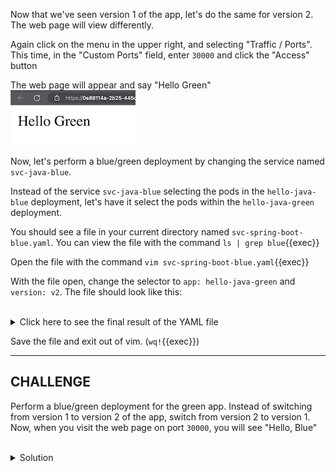Now that we've seen version 1 of the app, let's do the same for version 2. The web page will view differently.

Again click on the menu in the upper right, and selecting "Traffic / Ports". This time, in the "Custom Ports" field, enter `30000` and click the "Access" button

The web page will appear and say "Hello Green"
![hello green web app](assets/hello-green-app-in-browser.png)

Now, let's perform a blue/green deployment by changing the service named `svc-java-blue`. 

Instead of the service `svc-java-blue` selecting the pods in the `hello-java-blue` deployment, let's have it select the pods within the `hello-java-green` deployment.

You should see a file in your current directory named `svc-spring-boot-blue.yaml`. You can view the file with the command `ls | grep blue`{{exec}}

Open the file with the command `vim svc-spring-boot-blue.yaml`{{exec}}

With the file open, change the selector to `app: hello-java-green` and `version: v2`. The file should look like this:

<br>
<details><summary>Click here to see the final result of the YAML file</summary>
<br>
```yaml
apiVersion: v1
kind: Service
metadata:
  labels:
    app: hello-java-blue
    version: v1
  name: svc-java-blue
spec:
  ports:
  - port: 8080
    protocol: TCP
    targetPort: 8080
    nodePort: 30001
  selector:
    app: hello-java-green
    version: v2
  type: NodePort
```

</details>

Save the file and exit out of vim. (`wq!`{{exec}})

___
## CHALLENGE

Perform a blue/green deployment for the green app. Instead of switching from version 1 to version 2 of the app, switch from version 2 to version 1. Now, when you visit the web page on port `30000`, you will see "Hello, Blue"

<br>
<details><summary>Solution</summary>
<br>

```plain
# open the file named svc-spring-boot-green.yaml
vim svc-spring-boot-green.yaml
```{{exec}}

The final result of the YAML file should look like this:
```yaml
apiVersion: v1
kind: Service
metadata:
  labels:
    app: hello-java-green
    version: v2
  name: svc-java-green
spec:
  ports:
  - port: 8080
    protocol: TCP
    targetPort: 8080
    nodePort: 30000
  selector:
    app: hello-java-blue
    version: v1
  type: NodePort
```{{exec}}

```plain
# modify the existing service by applying the YAML file
k apply -f svc-spring-boot-green.yaml 
```

</details>